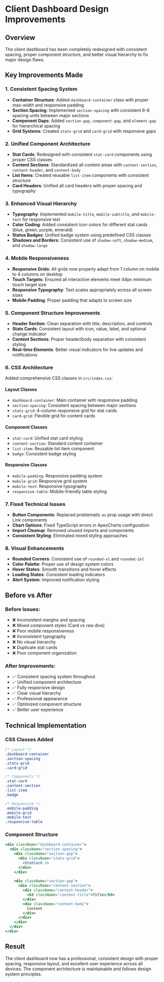 # Client Dashboard Design Improvements

## Overview
The client dashboard has been completely redesigned with consistent spacing, proper component structure, and better visual hierarchy to fix major design flaws.

## Key Improvements Made

### 1. **Consistent Spacing System**
- **Container Structure**: Added `dashboard-container` class with proper max-width and responsive padding
- **Section Spacing**: Implemented `section-spacing` with consistent 6-8 spacing units between major sections
- **Component Gaps**: Added `section-gap`, `component-gap`, and `element-gap` for hierarchical spacing
- **Grid Systems**: Created `stats-grid` and `card-grid` with responsive gaps

### 2. **Unified Component Architecture**
- **Stat Cards**: Redesigned with consistent `stat-card` components using proper CSS classes
- **Content Sections**: Standardized all content areas with `content-section`, `content-header`, and `content-body`
- **List Items**: Created reusable `list-item` components with consistent structure
- **Card Headers**: Unified all card headers with proper spacing and typography

### 3. **Enhanced Visual Hierarchy**
- **Typography**: Implemented `mobile-title`, `mobile-subtitle`, and `mobile-text` for responsive text
- **Color Coding**: Added consistent icon colors for different stat cards (blue, green, purple, emerald)
- **Status Badges**: Unified badge system using predefined CSS classes
- **Shadows and Borders**: Consistent use of `shadow-soft`, `shadow-medium`, and `shadow-large`

### 4. **Mobile Responsiveness**
- **Responsive Grids**: All grids now properly adapt from 1 column on mobile to 4 columns on desktop
- **Touch Targets**: Ensured all interactive elements meet 44px minimum touch target size
- **Responsive Typography**: Text scales appropriately across all screen sizes
- **Mobile Padding**: Proper padding that adapts to screen size

### 5. **Component Structure Improvements**
- **Header Section**: Clean separation with title, description, and controls
- **Stats Cards**: Consistent layout with icon, value, label, and optional change indicator
- **Content Sections**: Proper header/body separation with consistent styling
- **Real-time Elements**: Better visual indicators for live updates and notifications

### 6. **CSS Architecture**
Added comprehensive CSS classes in `src/index.css`:

#### Layout Classes
- `dashboard-container`: Main container with responsive padding
- `section-spacing`: Consistent spacing between major sections
- `stats-grid`: 4-column responsive grid for stat cards
- `card-grid`: Flexible grid for content cards

#### Component Classes
- `stat-card`: Unified stat card styling
- `content-section`: Standard content container
- `list-item`: Reusable list item component
- `badge`: Consistent badge styling

#### Responsive Classes
- `mobile-padding`: Responsive padding system
- `mobile-grid`: Responsive grid system
- `mobile-text`: Responsive typography
- `responsive-table`: Mobile-friendly table styling

### 7. **Fixed Technical Issues**
- **Button Components**: Replaced problematic `as` prop usage with direct Link components
- **Chart Options**: Fixed TypeScript errors in ApexCharts configuration
- **Import Cleanup**: Removed unused imports and components
- **Consistent Styling**: Eliminated mixed styling approaches

### 8. **Visual Enhancements**
- **Rounded Corners**: Consistent use of `rounded-xl` and `rounded-2xl`
- **Color Palette**: Proper use of design system colors
- **Hover States**: Smooth transitions and hover effects
- **Loading States**: Consistent loading indicators
- **Alert System**: Improved notification styling

## Before vs After

### Before Issues:
- ❌ Inconsistent margins and spacing
- ❌ Mixed component styles (Card vs raw divs)
- ❌ Poor mobile responsiveness
- ❌ Inconsistent typography
- ❌ No visual hierarchy
- ❌ Duplicate stat cards
- ❌ Poor component organization

### After Improvements:
- ✅ Consistent spacing system throughout
- ✅ Unified component architecture
- ✅ Fully responsive design
- ✅ Clear visual hierarchy
- ✅ Professional appearance
- ✅ Optimized component structure
- ✅ Better user experience

## Technical Implementation

### CSS Classes Added
```css
/* Layout */
.dashboard-container
.section-spacing
.stats-grid
.card-grid

/* Components */
.stat-card
.content-section
.list-item
.badge

/* Responsive */
.mobile-padding
.mobile-grid
.mobile-text
.responsive-table
```

### Component Structure
```jsx
<div className="dashboard-container">
  <div className="section-spacing">
    <div className="section-gap">
      <div className="stats-grid">
        <StatCard />
      </div>
    </div>
    
    <div className="section-gap">
      <div className="content-section">
        <div className="content-header">
          <h3 className="content-title">Title</h3>
        </div>
        <div className="content-body">
          Content
        </div>
      </div>
    </div>
  </div>
</div>
```

## Result
The client dashboard now has a professional, consistent design with proper spacing, responsive layout, and excellent user experience across all devices. The component architecture is maintainable and follows design system principles. 